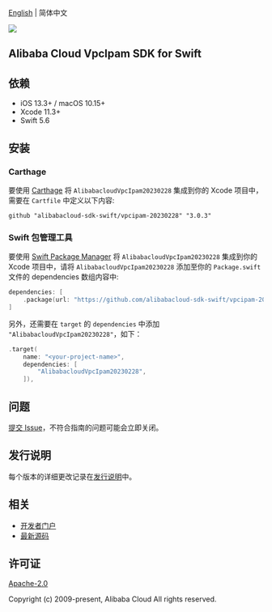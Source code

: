[English](README.md) | 简体中文

![](https://aliyunsdk-pages.alicdn.com/icons/AlibabaCloud.svg)

## Alibaba Cloud VpcIpam SDK for Swift

## 依赖

- iOS 13.3+ / macOS 10.15+
- Xcode 11.3+
- Swift 5.6

## 安装

### Carthage

要使用 [Carthage](https://github.com/Carthage/Carthage) 将 `AlibabacloudVpcIpam20230228` 集成到你的 Xcode 项目中，需要在 `Cartfile` 中定义以下内容:

```ogdl
github "alibabacloud-sdk-swift/vpcipam-20230228" "3.0.3"
```

### Swift 包管理工具

要使用 [Swift Package Manager](https://swift.org/package-manager/) 将 `AlibabacloudVpcIpam20230228` 集成到你的 Xcode 项目中，请将 `AlibabacloudVpcIpam20230228` 添加至你的 `Package.swift` 文件的 dependencies 数组内容中:

```swift
dependencies: [
    .package(url: "https://github.com/alibabacloud-sdk-swift/vpcipam-20230228.git", from: "3.0.3")
]
```

另外，还需要在 `target` 的 `dependencies` 中添加 `"AlibabacloudVpcIpam20230228"`，如下：

```swift
.target(
    name: "<your-project-name>",
    dependencies: [
        "AlibabacloudVpcIpam20230228",
    ]),
```

## 问题

[提交 Issue](https://github.com/alibabacloud-sdk-swift/vpcipam-20230228/issues/new)，不符合指南的问题可能会立即关闭。

## 发行说明

每个版本的详细更改记录在[发行说明](./ChangeLog.txt)中。

## 相关

* [开发者门户](https://next.api.aliyun.com/home)
* [最新源码](https://github.com/alibabacloud-sdk-swift/vpcipam-20230228)

## 许可证

[Apache-2.0](http://www.apache.org/licenses/LICENSE-2.0)

Copyright (c) 2009-present, Alibaba Cloud All rights reserved.

